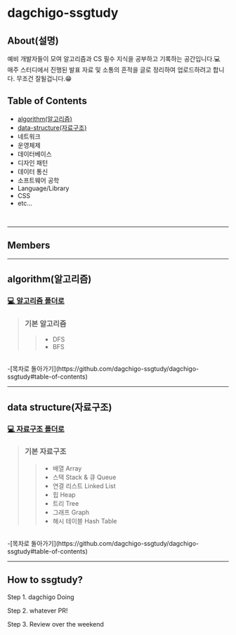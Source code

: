 # dagchigo-ssgtudy

## About(설명)
예비 개발자들이 모여 알고리즘과 CS 필수 지식을 공부하고 기록하는 공간입니다.💻  
매주 스터디에서 진행된 발표 자료 및 소통의 흔적을 글로 정리하여 업로드하려고 합니다. 무조건 잘될겁니다.😁


## Table of Contents
- [algorithm(알고리즘)](https://github.com/dagchigo-ssgtudy/dagchigo-ssgtudy/blob/main/README.md#algorithm%EC%95%8C%EA%B3%A0%EB%A6%AC%EC%A6%98)
- [data-structure(자료구조)](https://github.com/dagchigo-ssgtudy/dagchigo-ssgtudy/blob/main/README.md#data-structure%EC%9E%90%EB%A3%8C%EA%B5%AC%EC%A1%B0)
- 네트워크
- 운영체제
- 데이터베이스
- 디자인 패턴
- 데이터 통신
- 소프트웨어 공학
- Language/Library
- CSS
- etc...
<br />

---
## Members
  
---
## algorithm(알고리즘)

### [ 💻  알고리즘 폴더로](https://github.com/dagchigo-ssgtudy/dagchigo-ssgtudy/tree/main/Algorithm#algorithm)
> ### 기본 알고리즘
>> * DFS
>> * BFS
<br />
-[목차로 돌아가기](https://github.com/dagchigo-ssgtudy/dagchigo-ssgtudy#table-of-contents)

---
## data structure(자료구조)

### [ 💻  자료구조 폴더로](https://github.com/dagchigo-ssgtudy/dagchigo-ssgtudy/tree/main/Data%20Structure#data-structure)
> ### 기본 자료구조
>> * 배열 Array
>> * 스택 Stack & 큐 Queue
>> * 연결 리스트 Linked List
>> * 힙 Heap
>> * 트리 Tree
>> * 그래프 Graph
>> * 해시 테이블 Hash Table
<br />
-[목차로 돌아가기](https://github.com/dagchigo-ssgtudy/dagchigo-ssgtudy#table-of-contents)

---
## How to ssgtudy?
Step 1. dagchigo Doing

Step 2. whatever PR!

Step 3. Review over the weekend
